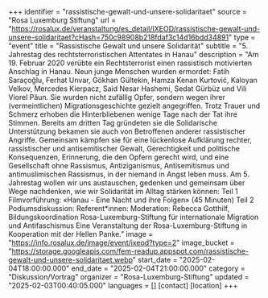 +++
identifier = "rassistische-gewalt-und-unsere-solidaritaet"
source = "Rosa Luxemburg Stiftung"
url = "https://rosalux.de/veranstaltung/es_detail/IXEOD/rassistische-gewalt-und-unsere-solidaritaet?cHash=750c98908b218fdaf3c14d16bdd34891"
type = "event"
title = "Rassistische Gewalt und unsere Solidarität"
subtitle = "5. Jahrestag des rechtsterroristischen Attentates in Hanau"
description = "Am 19. Februar 2020 verübte ein Rechtsterrorist einen rassistisch motivierten Anschlag in Hanau. Neun junge Menschen wurden ermordet: Fatih Saraçoğlu, Ferhat Unvar, Gökhan Gültekin, Hamza Kenan Kurtović, Kaloyan Velkov, Mercedes Kierpacz, Said Nesar Hashemi, Sedat Gürbüz und Vili Viorel Păun. Sie wurden nicht zufällig Opfer, sondern wegen ihrer (vermeintlichen) Migrationsgeschichte gezielt angegriffen.
Trotz Trauer und Schmerz erhoben die Hinterbliebenen wenige Tage nach der Tat ihre Stimmen. Bereits am dritten Tag gründeten sie die 
Solidarische Unterstützung bekamen sie auch von Betroffenen anderer rassistischer Angriffe. Gemeinsam kämpfen sie für eine lückenlose Aufklärung rechter, rassistischer und antisemitischer Gewalt, Gerechtigkeit und politische Konsequenzen, Erinnerung, die den Opfern gerecht wird, und eine Gesellschaft ohne Rassismus, Antiziganismus, Antisemitismus und antimuslimischen Rassismus, in der niemand in Angst leben muss. 
Am 5. Jahrestag wollen wir uns austauschen, gedenken und gemeinsam über Wege nachdenken, wie wir Solidarität im Alltag stärken können:
Teil 1 Filmvorführung:
«Hanau - Eine Nacht und ihre Folgen» (45 Minuten)
Teil 2 Podiumsdiskussion:
Referent*innen:
Moderation: Rebecca Gotthilf, Bildungskoordination Rosa-Luxemburg-Stiftung für internationale Migration und Antifaschismus
Eine Veranstaltung der Rosa-Luxemburg-Stiftung in Kooperation mit der Hellen Panke."
image = "https://info.rosalux.de/image/event/ixeod?type=2"
image_bucket = "https://storage.googleapis.com/fem-readup.appspot.com/rassistische-gewalt-und-unsere-solidaritaet.webp"
start_date = "2025-02-04T18:00:00.000"
end_date = "2025-02-04T21:00:00.000"
category = "Diskussion/Vortrag"
organizer = "Rosa-Luxemburg-Stiftung"
updated = "2025-02-03T00:40:05.000"
languages = []
[contact]
[location]
+++